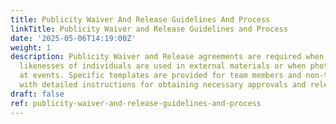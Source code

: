 ```yaml
---
title: Publicity Waiver And Release Guidelines And Process
linkTitle: Publicity Waiver and Release Guidelines and Process
date: '2025-05-06T14:19:00Z'
weight: 1
description: Publicity Waiver and Release agreements are required when identifiable
  likenesses of individuals are used in external materials or when photography occurs
  at events. Specific templates are provided for team members and non-team members,
  with detailed instructions for obtaining necessary approvals and releases.
draft: false
ref: publicity-waiver-and-release-guidelines-and-process
---
```


